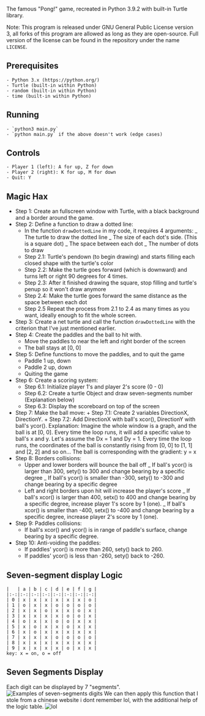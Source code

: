 The famous "Pong!" game, recreated in Python 3.9.2 with built-in Turtle library.	

Note: This program is released under GNU General Public License version 3, all forks of this program are allowed as long as they are open-source. Full version of the license can be found in the repository under the name `LICENSE`.

## Prerequisites
	- Python 3.x (https://python.org/)
	- Turtle (built-in within Python)
	- random (built-in within Python)
	- time (built-in within Python)

## Running
	- `python3 main.py`
	- `python main.py` if the above doesn't work (edge cases)

## Controls
	- Player 1 (left): A for up, Z for down
	- Player 2 (right): K for up, M for down
	- Quit: Y

## Magic Hax
- Step 1: Create an fullscreen window with Turtle, with a black background and a border around the game.
- Step 2: Define a function to draw a dotted line:
	+ In the function `drawDottedLine` in my code, it requires 4 arguments:
		_ The turtle to draw the dotted line
		_ The size of each dot's side. (This is a square dot)
		_ The space between each dot
		_ The number of dots to draw
	+ Step 2.1: Turtle's pendown (to begin drawing) and starts filling each closed shape with the turtle's color
	+ Step 2.2: Make the turtle goes forward (which is downward) and turns left or right 90 degrees for 4 times.
	+ Step 2.3: After it finished drawing the square, stop filling and turtle's penup so it won't draw anymore
	+ Step 2.4: Make the turtle goes forward the same distance as the space between each dot
	+ Step 2.5 Repeat the process from 2.1 to 2.4 as many times as you want, ideally enough to fit the whole screen.
- Step 3: Create a net turtle and call the function `drawDottedLine` with the criterion that I've just mentioned earlier.
- Step 4: Create the paddles and the ball to hit with.
	+ Move the paddles to near the left and right border of the screen
	+ The ball stays at [0, 0]
- Step 5: Define functions to move the paddles, and to quit the game
	+ Paddle 1 up, down
	+ Paddle 2 up, down
	+ Quiting the game
- Step 6: Create a scoring system:
	+ Step 6.1: Initialize player 1's and player 2's score (0  -  0)
	+ Step 6.2: Create a turtle Object and draw seven-segments number (Explanation below)
	+ Step 6.3: Display the scoreboard on top of the screen
- Step 7: Make the ball move:
        + Step 7.1: Create 2 variables DirectionX, DirectionY.
        + Step 7.2: Add DirectionX with ball's xcor(), DirectionY with ball's ycor().
        Explanation: Imagine the whole window is a graph, and the ball is at [0, 0]. Every time the loop runs, it will add a specific value to ball's x and y. Let's assume the Dx = 1 and Dy = 1. Every time the loop runs, the coordinates of the ball is constantly rising from [0, 0] to [1, 1] and [2, 2] and so on... The ball is corresponding with the gradient: y = x
- Step 8: Borders collisions:
	+ Upper and lower borders will bounce the ball off
		_ If ball's ycor() is larger than 300, sety() to 300 and change bearing by a specific degree
		_ If ball's ycor() is smaller than -300, sety() to -300 and change bearing by a specific degree
	+ Left and right borders upon hit will increase the player's score
		_ If ball's xcor() is larger than 400, setx() to 400 and change bearing by a specific degree, increase player 1's score by 1 (one).
		_ If ball's xcor() is smaller than -400, setx() to -400 and change bearing by a specific degree, increase player 2's score by 1 (one).
- Step 9: Paddles collisions:
	+ If ball's xcor() and ycor() is in range of paddle's surface, change bearing by a specific degree.
- Step 10: Anti-voiding the paddles:
	+ If paddles' ycor() is more than 260, sety() back to 260.
	+ If paddles' ycor() is less than -260, sety() back to -260.


## Seven-segment display Logic
	| 	| a | b | c | d | e | f | g |
	|:-:|:-:|:-:|:-:|:-:|:-:|:-:|:-:|
	| 0 | x | x | x | x | x | x | o |
	| 1 | o | x | x | o | o | o | o |
	| 2 | x | x | o | x | x | o | x |
	| 3 | x | x | x | x | o | o | x |
	| 4 | o | x | x | o | o | x | x |
	| 5 | x | o | x | x | o | x | x | 
	| 6 | x | o | x | x | x | x | x |
	| 7 | x | x | x | o | o | o | o |
	| 8 | x | x | x | x | x | x | x |
	| 9 | x | x | x | x | o | x | x |
	key: x = on, o = off
	
## Seven Segments Display
Each digit can be displayed by 7 "segments".
![Examples of seven-segments digits](https://github.com/nguyenhuyblyat/turtle-pong/blob/main/7seg1.gif?raw=true)
We can then apply this function that I stole from a chinese website i dont remember lol, with the additional help of the logic table.
![lol](https://github.com/nguyenhuyblyat/turtle-pong/blob/main/seven-segment-example.jpg?raw=true)
